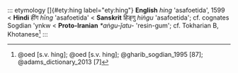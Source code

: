 ::: etymology
[]{#ety:hing label="ety:hing"} **English** *hing* 'asafoetida', 1599 \<
**Hindi** हींग *hīng* 'asafoetida' \< **Sanskrit** हिङ्गु *hiṅgu*
'asafoetida'; cf. cognates Sogdian 'ynkw \< **Proto-Iranian**
*\*aṅgu-ǰatu-* 'resin-gum'; cf. Tokharian B, Khotanese[^1]
:::

[^1]: @oed [s.v. hing]; @oed [s.v. hing]; @gharib_sogdian_1995 [87];
    @adams_dictionary_2013 [7]
